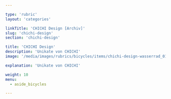 ```yaml
---

type: 'rubric'
layout: 'categories'

linkTitle: 'CHICHI Design [Archiv]'
slug: 'chichi-design'
section: 'chichi-design'

title: 'CHICHI Design'
description: 'Unikate von CHICHI'
image: '/media/images/rubrics/bicycles/items/chichi-design-wasserrad_01.jpg'

explanation: 'Unikate von CHICHI'

weight: 10
menu:
  - aside_bicycles

---
```

